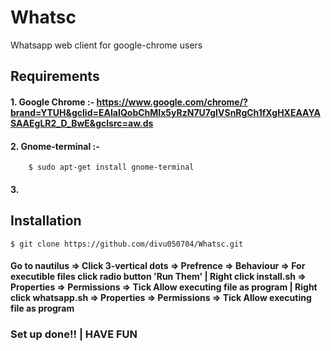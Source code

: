 # Whatsc
Whatsapp web client for google-chrome users
## Requirements
#### 1. Google Chrome :- https://www.google.com/chrome/?brand=YTUH&gclid=EAIaIQobChMIx5yRzN7U7gIVSnRgCh1fXgHXEAAYASAAEgLR2_D_BwE&gclsrc=aw.ds
#### 2. Gnome-terminal :- 
        $ sudo apt-get install gnome-terminal
#### 3.     
## Installation
    $ git clone https://github.com/divu050704/Whatsc.git
#### Go to nautilus => Click 3-vertical dots => Prefrence => Behaviour => For executible files click radio button 'Run Them' | Right click install.sh => Properties => Permissions => Tick Allow executing file as program | Right click whatsapp.sh => Properties => Permissions => Tick Allow executing file as program
### Set up done!! | HAVE FUN 
